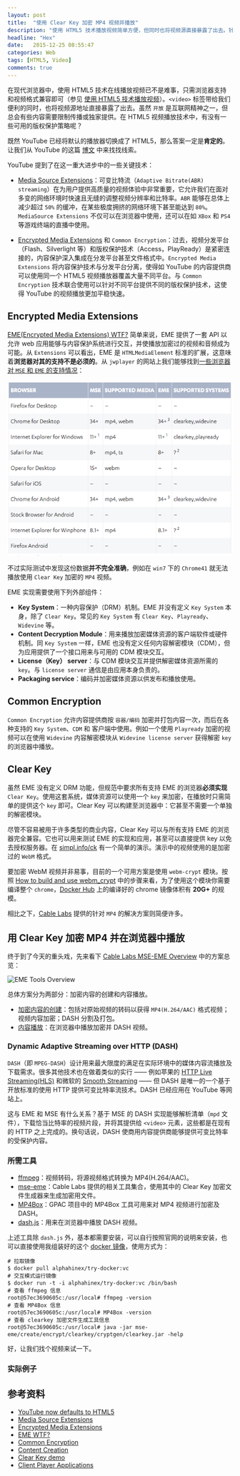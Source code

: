 ```yaml
---
layout: post
title:  "使用 Clear Key 加密 MP4 视频并播放"
description: "使用 HTML5 技术播放视频简单方便，但同时也将视频源直接暴露了出去。针对一些需要保护以避免用户随意下载的视频，有没有鱼和熊掌兼得之策呢？"
headline: "Hex"
date:   2015-12-25 08:55:47
categories: Web
tags: [HTML5, Video]
comments: true
---
```


在现代浏览器中，使用 HTML5 技术在线播放视频已不是难事，只需浏览器支持和视频格式兼容即可（参见 [使用 HTML5 技术播放视频](http://alphahinex.github.io/2015/12/11/play-video-with-html5/)）。`<video>` 标签带给我们便利的同时，也将视频源地址直接暴露了出去。虽然 `开放` 是互联网精神之一，但总会有些内容需要限制传播或独家提供。在 HTML5 视频播放技术中，有没有一些可用的版权保护策略呢？

既然 YouTube 已经将默认的播放器切换成了 HTML5，那么答案一定是**肯定的**。让我们从 YouTube 的这篇 [博文](http://youtube-eng.blogspot.jp/2015/01/youtube-now-defaults-to-html5_27.html) 中来找找线索。

YouTube 提到了在这一重大进步中的一些关键技术：

* [Media Source Extensions](https://w3c.github.io/media-source/)：可变比特流（`Adaptive Bitrate(ABR) streaming`）在为用户提供高质量的视频体验中非常重要，它允许我们在面对多变的网络环境时快速且无缝的调整视频分辨率和比特率。`ABR` 能够在总体上减少超过 `50%` 的缓冲，在某些极度拥挤的网络环境下甚至能达到 `80%`。`MediaSource Extensions` 不仅可以在浏览器中使用，还可以在如 `XBox` 和 `PS4` 等游戏终端的直播中使用。

* [Encrypted Media Extensions](https://w3c.github.io/encrypted-media/) 和 `Common Encryption`：过去，视频分发平台（Flash、Silverlight 等）和版权保护技术（Access，PlayReady）是紧密连接的，内容保护深入集成在分发平台甚至文件格式中。`Encrypted Media Extensions` 将内容保护技术与分发平台分离，使得如 YouTube 的内容提供商可以使用同一个 HTML5 视频播放器覆盖大量不同平台。与 `Common Encryption` 技术联合使用可以针对不同平台提供不同的版权保护技术，这使得 YouTube 的视频播放更加平稳快速。

Encrypted Media Extensions
--------------------------
[EME(Encrypted Media Extensions) WTF?](http://www.html5rocks.com/en/tutorials/eme/basics) 简单来说，EME 提供了一套 API 以允许 web 应用能够与内容保护系统进行交互，并使播放加密过的视频和音频成为可能。从 `Extensions` 可以看出，EME 是 `HTMLMediaElement` 标准的扩展，这意味着**浏览器对其的支持不是必须的**。从 `jwplayer` 的网站上我们能够找到[一些浏览器对 `MSE` 和 `EME` 的支持情况](http://www.jwplayer.com/html5/mediasource/)：

![JW Player MSE and EME test](/archives/html5-video/jwplayer-test.png)

不过实际测试中发现这份数据**并不完全准确**，例如在 `win7` 下的 `Chrome41` 就无法播放使用 `Clear Key` 加密的 `MP4` 视频。

EME 实现需要使用下列外部组件：

* **Key System**：一种内容保护（DRM）机制。EME 并没有定义 `Key System` 本身，除了 `Clear Key`。常见的 `Key System` 有 `Clear Key`、`Playready`、`Widevine` 等。
* **Content Decryption Module**：用来播放加密媒体资源的客户端软件或硬件机制。同 `Key System` 一样，EME 也没有定义任何内容解密模块（CDM），但为应用提供了一个接口用来与可用的 CDM 模块交互。
* **License（Key） server**：与 CDM 模块交互并提供解密媒体资源所需的 `key`。与 `license server` 通信是由应用本身负责的。
* **Packaging service**：编码并加密媒体资源以供发布和播放使用。

Common Encryption
-----------------

`Common Encryption` 允许内容提供商按 `容器/编码` 加密并打包内容一次，而后在各种支持的 `Key System`、`CDM` 和 客户端中使用。例如一个使用 `Playready` 加密的视频可以在使用 `Widevine` 内容解密模块从 `Widevine license server` 获得解密 `key` 的浏览器中播放。

Clear Key
---------

虽然 EME 没有定义 DRM 功能，但规范中要求所有支持 EME 的浏览器**必须实现** `Clear Key`。使用这套系统，媒体资源可以使用一个 `key` 来加密，在播放时只需简单的提供这个 `key` 即可。Clear Key 可以构建至浏览器中：它甚至不需要一个单独的解密模块。

尽管不容易被用于许多类型的商业内容，Clear Key 可以与所有支持 EME 的浏览器完全兼容。它也可以用来测试 EME 的实现和应用，甚至可以直接提供 key 以免去授权服务器。在 [simpl.info/ck](http://simpl.info/eme/clearkey) 有一个简单的演示。演示中的视频使用的是加密过的 `WebM` 格式。

要加密 WebM 视频并非易事，目前的一个可用方案是使用 `webm-crypt` 模块。按照 [How to build and use webm_crypt](https://docs.google.com/document/d/17d6_KX5jX0gY1ygYbjqOEdVzuUGkPO53wL8t40dMGeQ/edit?usp=sharing) 中的步骤来看，为了使用这个模块你需要编译整个 `chrome`，[Docker Hub](https://hub.docker.com/) 上的编译好的 chrome 镜像体积有 **20G+** 的规模。

相比之下，[Cable Labs](http://www.cablelabs.com/) 提供的针对 `MP4` 的解决方案则简便许多。

用 Clear Key 加密 MP4 并在浏览器中播放
----------------------------------

终于到了今天的重头戏，先来看下 [Cable Labs MSE-EME Overview](https://html5.cablelabs.com/mse-eme/doc/overview.html) 中的方案总览：

![EME Tools Overview](https://html5.cablelabs.com/mse-eme/doc/images/EMETools.png)

总体方案分为两部分：加密内容的创建和内容播放。

* [加密内容的创建](https://html5.cablelabs.com/mse-eme/doc/creation.html)：包括对原始视频的转码以获得 `MP4(H.264/AAC)` 格式视频；视频内容加密；DASH 分割及打包。
* [内容播放](https://html5.cablelabs.com/mse-eme/doc/playback.html)：在浏览器中播放加密并 DASH 视频。

### Dynamic Adaptive Streaming over HTTP (DASH)

`DASH`（即 `MPEG-DASH`）设计用来最大限度的满足在实际环境中的媒体内容流播放及下载需求。很多其他技术也在做着类似的实行 —— 例如苹果的 [HTTP Live Streaming(HLS)](https://en.wikipedia.org/wiki/HTTP_Live_Streaming) 和微软的 [Smooth Streaming](https://en.wikipedia.org/wiki/Adaptive_bitrate_streaming#Microsoft_Smooth_Streaming) —— 但 DASH 是唯一的一个基于开放标准的使用 HTTP 提供可变比特率流技术。DASH 已经应用在 YouTube 等网站上。

这与 EME 和 MSE 有什么关系？基于 MSE 的 DASH 实现能够解析清单（`mpd` 文件），下载恰当比特率的视频片段，并将其提供给 `<video>` 元素，这些都是在现有的 HTTP 之上完成的。换句话说，DASH 使商用内容提供商能够提供可变比特率的受保护内容。

### 所需工具

* [ffmpeg](https://github.com/FFmpeg/FFmpeg)：视频转码，将源视频格式转换为 MP4(H.264/AAC)。
* [mse-eme](https://github.com/cablelabs/mse-eme)：Cable Labs 提供的相关工具集合，使用其中的 Clear Key 加密文件生成器来生成加密用文件。
* [MP4Box](https://github.com/gpac/gpac)：GPAC 项目中的 MP4Box 工具可用来对 MP4 视频进行加密及 DASH。
* [dash.js](https://github.com/Dash-Industry-Forum/dash.js)：用来在浏览器中播放 DASH 视频。

上述工具除 `dash.js` 外，基本都需要安装，可以自行按照官网的说明来安装，也可以直接使用我组装好的这个 [docker 镜像](https://hub.docker.com/r/alphahinex/try-docker/)，使用方式为：
    
    # 拉取镜像
    $ docker pull alphahinex/try-docker:vc
    # 交互模式运行镜像
    $ docker run -t -i alphahinex/try-docker:vc /bin/bash
    # 查看 ffmpeg 信息
    root@57ec3690605c:/usr/local# ffmpeg -version
    # 查看 MP4Box 信息
    root@57ec3690605c:/usr/local# MP4Box -version
    # 查看 clearkey 加密文件生成工具信息
    root@57ec3690605c:/usr/local# java -jar mse-eme/create/encrypt/clearkey/cryptgen/clearkey.jar -help
    
好，让我们找个视频来试一下。

### 实际例子



参考资料
-------

* [YouTube now defaults to HTML5](http://youtube-eng.blogspot.jp/2015/01/youtube-now-defaults-to-html5_27.html)
* [Media Source Extensions](https://w3c.github.io/media-source/)
* [Encrypted Media Extensions](https://w3c.github.io/encrypted-media/)
* [EME WTF?](http://www.html5rocks.com/en/tutorials/eme/basics)
* [Common Encryption](https://gpac.wp.mines-telecom.fr/mp4box/encryption/common-encryption/)
* [Content Creation](https://html5.cablelabs.com/mse-eme/doc/creation.html)
* [Clear Key demo](http://simpl.info/eme/clearkey/)
* [Client Player Applications](https://html5.cablelabs.com/mse-eme/doc/playback.html)